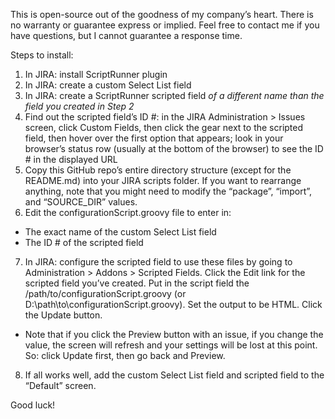 This is open-source out of the goodness of my company’s heart.  There is no warranty or guarantee express or implied.  Feel free to contact me if you have questions, but I cannot guarantee a response time.

Steps to install:

1. In JIRA: install ScriptRunner plugin 
2. In JIRA: create a custom Select List field
3. In JIRA: create a ScriptRunner scripted field *of a different name than the field you created in Step 2*
4. Find out the scripted field’s ID #: in the JIRA Administration > Issues screen, click Custom Fields, then click the gear next to the scripted field, then hover over the first option that appears; look in your browser’s status row (usually at the bottom of the browser) to see the ID # in the displayed URL
5. Copy this GitHub repo’s entire directory structure (except for the README.md) into your JIRA scripts folder.  If you want to rearrange anything, note that you might need to modify the “package”, “import”, and “SOURCE_DIR” values.
6. Edit the configurationScript.groovy file to enter in:
  * The exact name of the custom Select List field
  * The ID # of the scripted field
7. In JIRA: configure the scripted field to use these files by going to Administration > Addons > Scripted Fields.  Click the Edit link for the scripted field you’ve created.  Put in the script field the /path/to/configurationScript.groovy (or D:\path\to\configurationScript.groovy).  Set the output to be HTML.  Click the Update button.
  * Note that if you click the Preview button with an issue, if you change the value, the screen will refresh and your settings will be lost at this point.  So: click Update first, then go back and Preview.
8. If all works well, add the custom Select List field and scripted field to the “Default” screen.

Good luck!
